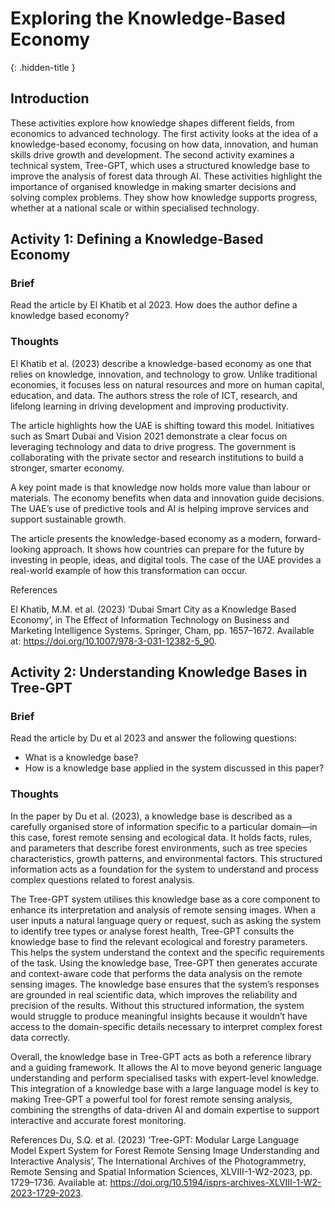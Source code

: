 # Exploring the Knowledge-Based Economy
{: .hidden-title }

## Introduction
These activities explore how knowledge shapes different fields, from economics to advanced technology. The first activity looks at the idea of a knowledge-based economy, focusing on how data, innovation, and human skills drive growth and development. The second activity examines a technical system, Tree-GPT, which uses a structured knowledge base to improve the analysis of forest data through AI.
These activities highlight the importance of organised knowledge in making smarter decisions and solving complex problems. They show how knowledge supports progress, whether at a national scale or within specialised technology.


## Activity 1: Defining a Knowledge-Based Economy

### Brief
Read the article by El Khatib et al 2023. How does the author define a knowledge based economy?

### Thoughts

El Khatib et al. (2023) describe a knowledge-based economy as one that relies on knowledge, innovation, and technology to grow. Unlike traditional economies, it focuses less on natural resources and more on human capital, education, and data. The authors stress the role of ICT, research, and lifelong learning in driving development and improving productivity.

The article highlights how the UAE is shifting toward this model. Initiatives such as Smart Dubai and Vision 2021 demonstrate a clear focus on leveraging technology and data to drive progress. The government is collaborating with the private sector and research institutions to build a stronger, smarter economy.

A key point made is that knowledge now holds more value than labour or materials. The economy benefits when data and innovation guide decisions. The UAE’s use of predictive tools and AI is helping improve services and support sustainable growth.

The article presents the knowledge-based economy as a modern, forward-looking approach. It shows how countries can prepare for the future by investing in people, ideas, and digital tools. The case of the UAE provides a real-world example of how this transformation can occur.


References

El Khatib, M.M. et al. (2023) ‘Dubai Smart City as a Knowledge Based Economy’, in The Effect of Information Technology on Business and Marketing Intelligence Systems. Springer, Cham, pp. 1657–1672. Available at: https://doi.org/10.1007/978-3-031-12382-5_90.

## Activity 2: Understanding Knowledge Bases in Tree-GPT

### Brief
Read the article by Du et al 2023 and answer the following questions:
- What is a knowledge base?
- How is a knowledge base applied in the system discussed in this paper?

### Thoughts

In the paper by Du et al. (2023), a knowledge base is described as a carefully organised store of information specific to a particular domain—in this case, forest remote sensing and ecological data. It holds facts, rules, and parameters that describe forest environments, such as tree species characteristics, growth patterns, and environmental factors. This structured information acts as a foundation for the system to understand and process complex questions related to forest analysis.

The Tree-GPT system utilises this knowledge base as a core component to enhance its interpretation and analysis of remote sensing images. When a user inputs a natural language query or request, such as asking the system to identify tree types or analyse forest health, Tree-GPT consults the knowledge base to find the relevant ecological and forestry parameters. This helps the system understand the context and the specific requirements of the task.
Using the knowledge base, Tree-GPT then generates accurate and context-aware code that performs the data analysis on the remote sensing images. The knowledge base ensures that the system’s responses are grounded in real scientific data, which improves the reliability and precision of the results. Without this structured information, the system would struggle to produce meaningful insights because it wouldn’t have access to the domain-specific details necessary to interpret complex forest data correctly.

Overall, the knowledge base in Tree-GPT acts as both a reference library and a guiding framework. It allows the AI to move beyond generic language understanding and perform specialised tasks with expert-level knowledge. This integration of a knowledge base with a large language model is key to making Tree-GPT a powerful tool for forest remote sensing analysis, combining the strengths of data-driven AI and domain expertise to support interactive and accurate forest monitoring.

References
Du, S.Q. et al. (2023) ‘Tree-GPT: Modular Large Language Model Expert System for Forest Remote Sensing Image Understanding and Interactive Analysis’, The International Archives of the Photogrammetry, Remote Sensing and Spatial Information Sciences, XLVIII-1-W2-2023, pp. 1729–1736. Available at: https://doi.org/10.5194/isprs-archives-XLVIII-1-W2-2023-1729-2023.